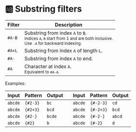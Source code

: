 # 🆎 Substring filters

| Filter  | Description                                       |
| ------- | ------------------------------------------------- |
| `#A-B`  | Substring from index `A` to `B`.<br><small>Indices `A`, `B` start from 1 and are both inclusive.<br>Use `-A` for backward indexing.</small> |
| `#A+L`  | Substring from index `A` of length `L`.           |
| `#A-`   | Substring from index `A` to end.                  |
| `#A`    | Character at index `A`.<br><small>Equivalent to `#A-A`.</small>  |

Examples:

| Input   | Pattern  | Output | | Input   | Pattern   | Output |
| ------- | -------- | ------ |-| ------- | --------- | ------ |
| `abcde` | `{#2-3}` | `bc`   | | `abcde` | `{#-2-3}` | `cd`   |
| `abcde` | `{#2+3}` | `bcd`  | | `abcde` | `{#-2+3}` | `bcd`  |
| `abcde` | `{#2-}`  | `bcde` | | `abcde` | `{#-2-}`  | `abcd` |
| `abcde` | `{#2}`   | `b`    | | `abcde` | `{#-2}`   | `d`    |
